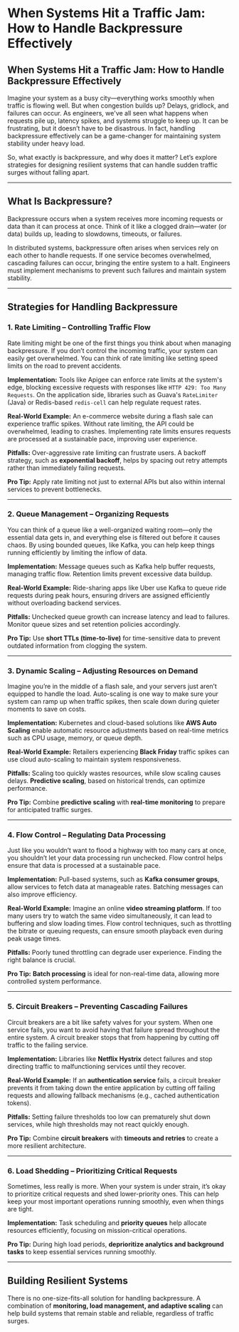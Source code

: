 # When Systems Hit a Traffic Jam: How to Handle Backpressure Effectively

## When Systems Hit a Traffic Jam: How to Handle Backpressure Effectively

Imagine your system as a busy city—everything works smoothly when traffic is flowing well. But when congestion builds up? Delays, gridlock, and failures can occur. As engineers, we've all seen what happens when requests pile up, latency spikes, and systems struggle to keep up. It can be frustrating, but it doesn’t have to be disastrous. In fact, handling backpressure effectively can be a game-changer for maintaining system stability under heavy load.

So, what exactly is backpressure, and why does it matter? Let’s explore strategies for designing resilient systems that can handle sudden traffic surges without falling apart.

---

## What Is Backpressure?
Backpressure occurs when a system receives more incoming requests or data than it can process at once. Think of it like a clogged drain—water (or data) builds up, leading to slowdowns, timeouts, or failures.

In distributed systems, backpressure often arises when services rely on each other to handle requests. If one service becomes overwhelmed, cascading failures can occur, bringing the entire system to a halt. Engineers must implement mechanisms to prevent such failures and maintain system stability.

---

## Strategies for Handling Backpressure

### 1. Rate Limiting – Controlling Traffic Flow
Rate limiting might be one of the first things you think about when managing backpressure. If you don’t control the incoming traffic, your system can easily get overwhelmed. You can think of rate limiting like setting speed limits on the road to prevent accidents.

**Implementation:** Tools like Apigee can enforce rate limits at the system's edge, blocking excessive requests with responses like `HTTP 429: Too Many Requests`. On the application side, libraries such as Guava's `RateLimiter` (Java) or Redis-based `redis-cell` can help regulate request rates.

**Real-World Example:** An e-commerce website during a flash sale can experience traffic spikes. Without rate limiting, the API could be overwhelmed, leading to crashes. Implementing rate limits ensures requests are processed at a sustainable pace, improving user experience.

**Pitfalls:** Over-aggressive rate limiting can frustrate users. A backoff strategy, such as **exponential backoff**, helps by spacing out retry attempts rather than immediately failing requests.

**Pro Tip:** Apply rate limiting not just to external APIs but also within internal services to prevent bottlenecks.

---

### 2. Queue Management – Organizing Requests
You can think of a queue like a well-organized waiting room—only the essential data gets in, and everything else is filtered out before it causes chaos. By using bounded queues, like Kafka, you can help keep things running efficiently by limiting the inflow of data.

**Implementation:** Message queues such as Kafka help buffer requests, managing traffic flow. Retention limits prevent excessive data buildup.

**Real-World Example:** Ride-sharing apps like Uber use Kafka to queue ride requests during peak hours, ensuring drivers are assigned efficiently without overloading backend services.

**Pitfalls:** Unchecked queue growth can increase latency and lead to failures. Monitor queue sizes and set retention policies accordingly.

**Pro Tip:** Use **short TTLs (time-to-live)** for time-sensitive data to prevent outdated information from clogging the system.

---

### 3. Dynamic Scaling – Adjusting Resources on Demand
Imagine you’re in the middle of a flash sale, and your servers just aren’t equipped to handle the load. Auto-scaling is one way to make sure your system can ramp up when traffic spikes, then scale down during quieter moments to save on costs.

**Implementation:** Kubernetes and cloud-based solutions like **AWS Auto Scaling** enable automatic resource adjustments based on real-time metrics such as CPU usage, memory, or queue depth.

**Real-World Example:** Retailers experiencing **Black Friday** traffic spikes can use cloud auto-scaling to maintain system responsiveness.

**Pitfalls:** Scaling too quickly wastes resources, while slow scaling causes delays. **Predictive scaling**, based on historical trends, can optimize performance.

**Pro Tip:** Combine **predictive scaling** with **real-time monitoring** to prepare for anticipated traffic surges.

---

### 4. Flow Control – Regulating Data Processing
Just like you wouldn’t want to flood a highway with too many cars at once, you shouldn’t let your data processing run unchecked. Flow control helps ensure that data is processed at a sustainable pace.

**Implementation:** Pull-based systems, such as **Kafka consumer groups**, allow services to fetch data at manageable rates. Batching messages can also improve efficiency.

**Real-World Example:** Imagine an online **video streaming platform**. If too many users try to watch the same video simultaneously, it can lead to buffering and slow loading times. Flow control techniques, such as throttling the bitrate or queuing requests, can ensure smooth playback even during peak usage times.

**Pitfalls:** Poorly tuned throttling can degrade user experience. Finding the right balance is crucial.

**Pro Tip:** **Batch processing** is ideal for non-real-time data, allowing more controlled system performance.

---

### 5. Circuit Breakers – Preventing Cascading Failures
Circuit breakers are a bit like safety valves for your system. When one service fails, you want to avoid having that failure spread throughout the entire system. A circuit breaker stops that from happening by cutting off traffic to the failing service.

**Implementation:** Libraries like **Netflix Hystrix** detect failures and stop directing traffic to malfunctioning services until they recover.

**Real-World Example:** If an **authentication service** fails, a circuit breaker prevents it from taking down the entire application by cutting off failing requests and allowing fallback mechanisms (e.g., cached authentication tokens).

**Pitfalls:** Setting failure thresholds too low can prematurely shut down services, while high thresholds may not react quickly enough.

**Pro Tip:** Combine **circuit breakers** with **timeouts and retries** to create a more resilient architecture.

---

### 6. Load Shedding – Prioritizing Critical Requests
Sometimes, less really is more. When your system is under strain, it’s okay to prioritize critical requests and shed lower-priority ones. This can help keep your most important operations running smoothly, even when things are tight.

**Implementation:** Task scheduling and **priority queues** help allocate resources efficiently, focusing on mission-critical operations.

**Pro Tip:** During high load periods, **deprioritize analytics and background tasks** to keep essential services running smoothly.

---

## Building Resilient Systems
There is no one-size-fits-all solution for handling backpressure. A combination of **monitoring, load management, and adaptive scaling** can help build systems that remain stable and reliable, regardless of traffic surges.
